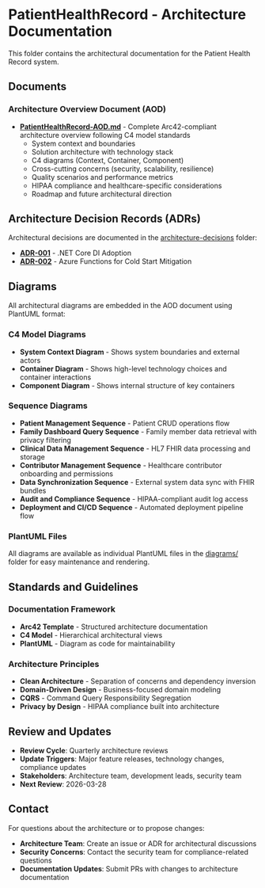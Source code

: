 # PatientHealthRecord - Architecture Documentation

This folder contains the architectural documentation for the Patient Health Record system.

## Documents

### Architecture Overview Document (AOD)
- **[PatientHealthRecord-AOD.md](./PatientHealthRecord-AOD.md)** - Complete Arc42-compliant architecture overview following C4 model standards
  - System context and boundaries
  - Solution architecture with technology stack
  - C4 diagrams (Context, Container, Component)
  - Cross-cutting concerns (security, scalability, resilience)
  - Quality scenarios and performance metrics
  - HIPAA compliance and healthcare-specific considerations
  - Roadmap and future architectural direction

## Architecture Decision Records (ADRs)

Architectural decisions are documented in the [architecture-decisions](../architecture-decisions/) folder:

- **[ADR-001](../architecture-decisions/adr-001-dotnet-di-adoption.md)** - .NET Core DI Adoption
- **[ADR-002](../architecture-decisions/adr-002-azure-functions-cold-starts.md)** - Azure Functions for Cold Start Mitigation

## Diagrams

All architectural diagrams are embedded in the AOD document using PlantUML format:

### C4 Model Diagrams

- **System Context Diagram** - Shows system boundaries and external actors
- **Container Diagram** - Shows high-level technology choices and container interactions
- **Component Diagram** - Shows internal structure of key containers

### Sequence Diagrams

- **Patient Management Sequence** - Patient CRUD operations flow
- **Family Dashboard Query Sequence** - Family member data retrieval with privacy filtering
- **Clinical Data Management Sequence** - HL7 FHIR data processing and storage
- **Contributor Management Sequence** - Healthcare contributor onboarding and permissions
- **Data Synchronization Sequence** - External system data sync with FHIR bundles
- **Audit and Compliance Sequence** - HIPAA-compliant audit log access
- **Deployment and CI/CD Sequence** - Automated deployment pipeline flow

### PlantUML Files

All diagrams are available as individual PlantUML files in the [diagrams/](./diagrams/) folder for easy maintenance and rendering.

## Standards and Guidelines

### Documentation Framework

- **Arc42 Template** - Structured architecture documentation
- **C4 Model** - Hierarchical architectural views
- **PlantUML** - Diagram as code for maintainability

### Architecture Principles

- **Clean Architecture** - Separation of concerns and dependency inversion
- **Domain-Driven Design** - Business-focused domain modeling
- **CQRS** - Command Query Responsibility Segregation
- **Privacy by Design** - HIPAA compliance built into architecture

## Review and Updates

- **Review Cycle**: Quarterly architecture reviews
- **Update Triggers**: Major feature releases, technology changes, compliance updates
- **Stakeholders**: Architecture team, development leads, security team
- **Next Review**: 2026-03-28

## Contact

For questions about the architecture or to propose changes:

- **Architecture Team**: Create an issue or ADR for architectural discussions
- **Security Concerns**: Contact the security team for compliance-related questions
- **Documentation Updates**: Submit PRs with changes to architecture documentation
